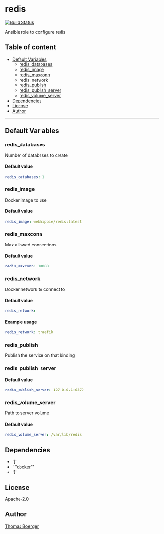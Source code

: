# redis

[![Build Status](https://cloud.drone.io/api/badges/rolehippie/redis/status.svg)](https://cloud.drone.io/rolehippie/redis)

Ansible role to configure redis

## Table of content

* [Default Variables](#default-variables)
  * [redis_databases](#redis_databases)
  * [redis_image](#redis_image)
  * [redis_maxconn](#redis_maxconn)
  * [redis_network](#redis_network)
  * [redis_publish](#redis_publish)
  * [redis_publish_server](#redis_publish_server)
  * [redis_volume_server](#redis_volume_server)
* [Dependencies](#dependencies)
* [License](#license)
* [Author](#author)

---

## Default Variables

### redis_databases

Number of databases to create

#### Default value

```YAML
redis_databases: 1
```

### redis_image

Docker image to use

#### Default value

```YAML
redis_image: webhippie/redis:latest
```

### redis_maxconn

Max allowed connections

#### Default value

```YAML
redis_maxconn: 10000
```

### redis_network

Docker network to connect to

#### Default value

```YAML
redis_network:
```

#### Example usage

```YAML
redis_network: traefik
```

### redis_publish

Publish the service on that binding

### redis_publish_server

#### Default value

```YAML
redis_publish_server: 127.0.0.1:6379
```

### redis_volume_server

Path to server volume

#### Default value

```YAML
redis_volume_server: /var/lib/redis
```

## Dependencies

- '['
- '  "[docker](https://github.com/rolehippie/docker)"'
- ']'

## License

Apache-2.0

## Author

[Thomas Boerger](https://github.com/tboerger)
